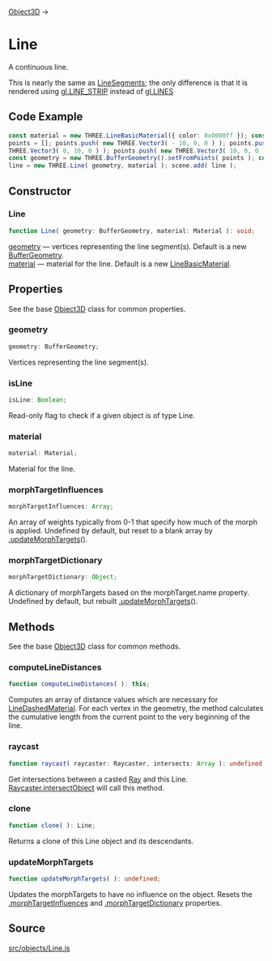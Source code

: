 [Object3D](en\core\Object3D.html) →

# Line

A continuous line.  
  
This is nearly the same as [LineSegments](en\objects\LineSegments.html); the
only difference is that it is rendered using <a
href="https://developer.mozilla.org/en-
US/docs/Web/API/WebGLRenderingContext/drawElements">gl.LINE_STRIP</a> instead
of <a href="https://developer.mozilla.org/en-
US/docs/Web/API/WebGLRenderingContext/drawElements">gl.LINES</a>

## Code Example

  
```ts  
const material = new THREE.LineBasicMaterial({ color: 0x0000ff }); const
points = []; points.push( new THREE.Vector3( - 10, 0, 0 ) ); points.push( new
THREE.Vector3( 0, 10, 0 ) ); points.push( new THREE.Vector3( 10, 0, 0 ) );
const geometry = new THREE.BufferGeometry().setFromPoints( points ); const
line = new THREE.Line( geometry, material ); scene.add( line );  
```  

## Constructor

### Line

  
  
```ts  
function Line( geometry: BufferGeometry, material: Material ): void;  
```  

[geometry](en\core\BufferGeometry.html) — vertices representing the line
segment(s). Default is a new [BufferGeometry](en\core\BufferGeometry.html).  
[material](en\materials\Material.html) — material for the line. Default is a
new [LineBasicMaterial](en\materials\LineBasicMaterial.html).  

## Properties

See the base [Object3D](en\core\Object3D.html) class for common properties.

### geometry

  
  
```ts  
geometry: BufferGeometry;  
```  

Vertices representing the line segment(s).

### isLine

  
  
```ts  
isLine: Boolean;  
```  

Read-only flag to check if a given object is of type Line.

### material

  
  
```ts  
material: Material;  
```  

Material for the line.

### morphTargetInfluences

  
  
```ts  
morphTargetInfluences: Array;  
```  

An array of weights typically from 0-1 that specify how much of the morph is
applied. Undefined by default, but reset to a blank array by
[.updateMorphTargets](#)().

### morphTargetDictionary

  
  
```ts  
morphTargetDictionary: Object;  
```  

A dictionary of morphTargets based on the morphTarget.name property. Undefined
by default, but rebuilt [.updateMorphTargets](#)().

## Methods

See the base [Object3D](en\core\Object3D.html) class for common methods.

### computeLineDistances

  
  
```ts  
function computeLineDistances( ): this;  
```  

Computes an array of distance values which are necessary for
[LineDashedMaterial](en\materials\LineDashedMaterial.html). For each vertex in
the geometry, the method calculates the cumulative length from the current
point to the very beginning of the line.

### raycast

  
  
```ts  
function raycast( raycaster: Raycaster, intersects: Array ): undefined;  
```  

Get intersections between a casted [Ray](en\math\Ray.html) and this Line.
[Raycaster.intersectObject](#) will call this method.

### clone

  
  
```ts  
function clone( ): Line;  
```  

Returns a clone of this Line object and its descendants.

### updateMorphTargets

  
  
```ts  
function updateMorphTargets( ): undefined;  
```  

Updates the morphTargets to have no influence on the object. Resets the
[.morphTargetInfluences](#) and [.morphTargetDictionary](#) properties.

## Source

<a
href="https://github.com/mrdoob/three.js/blob/master/src/objects/Line.js">src/objects/Line.js</a>

